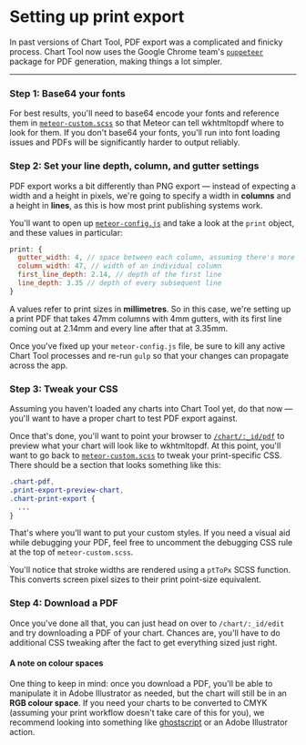 # Setting up print export

In past versions of Chart Tool, PDF export was a complicated and finicky process. Chart Tool now uses the Google Chrome team's [`puppeteer`](https://github.com/GoogleChrome/puppeteer) package for PDF generation, making things a lot simpler.

----------

### **Step 1:** Base64 your fonts
For best results, you'll need to base64 encode your fonts and reference them in [`meteor-custom.scss`](https://github.com/globeandmail/chart-tool/blob/master/tutorials/customizing.md) so that Meteor can tell wkhtmltopdf where to look for them. If you don't base64 your fonts, you'll run into font loading issues and PDFs will be significantly harder to output reliably.


### **Step 2:** Set your line depth, column, and gutter settings

PDF export works a bit differently than PNG export — instead of expecting a width and a height in pixels, we're going to specify a width in **columns** and a height in **lines**, as this is how most print publishing systems work.

You'll want to open up [`meteor-config.js`](https://github.com/globeandmail/chart-tool/blob/master/tutorials/customizing.md) and take a look at the `print` object, and these values in particular:

```javascript
print: {
  gutter_width: 4, // space between each column, assuming there's more than one
  column_width: 47, // width of an individual column
  first_line_depth: 2.14, // depth of the first line
  line_depth: 3.35 // depth of every subsequent line
}
```

A values refer to print sizes in **millimetres**. So in this case, we're setting up a print PDF that takes 47mm columns with 4mm gutters, with its first line coming out at 2.14mm and every line after that at 3.35mm.

Once you've fixed up your `meteor-config.js` file, be sure to kill any active Chart Tool processes and re-run `gulp` so that your changes can propagate across the app.

### **Step 3:** Tweak your CSS

Assuming you haven't loaded any charts into Chart Tool yet, do that now — you'll want to have a proper chart to test PDF export against.

Once that's done, you'll want to point your browser to [`/chart/:_id/pdf`](https://github.com/globeandmail/chart-tool/blob/master/tutorials/interface.md) to preview what your chart will look like to wkhtmltopdf. At this point, you'll want to go back to [`meteor-custom.scss`](https://github.com/globeandmail/chart-tool/blob/master/tutorials/customizing.md) to tweak your print-specific CSS. There should be a section that looks something like this:

```css
.chart-pdf,
.print-export-preview-chart,
.chart-print-export {
  ... 
}
```

That's where you'll want to put your custom styles. If you need a visual aid while debugging your PDF, feel free to uncomment the debugging CSS rule at the top of `meteor-custom.scss`.

You'll notice that stroke widths are rendered using a `ptToPx` SCSS function. This converts screen pixel sizes to their print point-size equivalent.


### **Step 4:** Download a PDF

Once you've done all that, you can just head on over to `/chart/:_id/edit` and try downloading a PDF of your chart. Chances are, you'll have to do additional CSS tweaking after the fact to get everything sized just right.

#### A note on colour spaces

One thing to keep in mind: once you download a PDF, you'll be able to manipulate it in Adobe Illustrator as needed, but the chart will still be in an **RGB colour space**. If you need your charts to be converted to CMYK (assuming your print workflow doesn't take care of this for you), we recommend looking into something like [ghostscript](http://graphicdesign.stackexchange.com/questions/38306/converting-pdf-from-rgb-to-cmyk-with-freeware-or-oss) or an Adobe Illustrator action.
